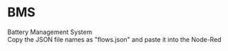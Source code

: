 # BMS
Battery Management System <br>
Copy the JSON file names as "flows.json" and paste it into the Node-Red 
